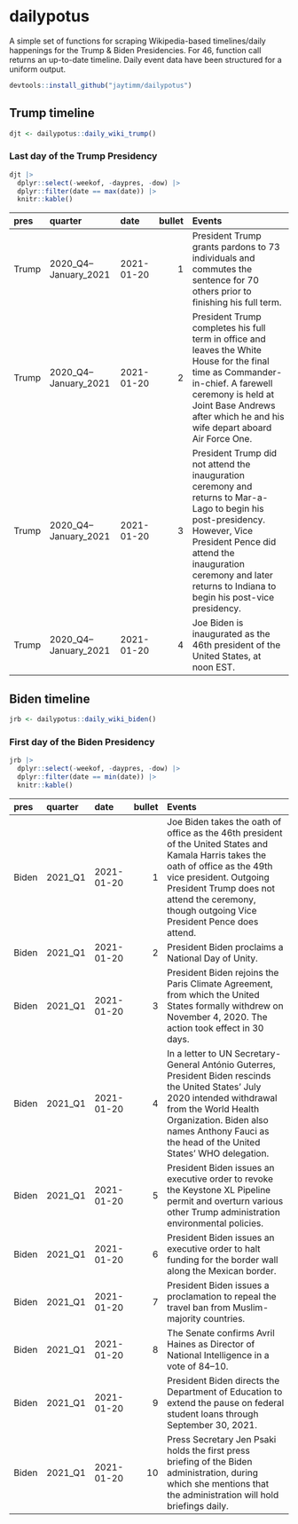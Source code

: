 # dailypotus

A simple set of functions for scraping Wikipedia-based timelines/daily
happenings for the Trump & Biden Presidencies. For 46, function call
returns an up-to-date timeline. Daily event data have been structured
for a uniform output.

``` r
devtools::install_github("jaytimm/dailypotus")
```

## Trump timeline

``` r
djt <- dailypotus::daily_wiki_trump()
```

### Last day of the Trump Presidency

``` r
djt |>
  dplyr::select(-weekof, -daypres, -dow) |>
  dplyr::filter(date == max(date)) |>
  knitr::kable() 
```

| pres  | quarter              | date       | bullet | Events                                                                                                                                                                                                                                              |
|:--|:-----|:---|--:|:--------------------------------------------------------|
| Trump | 2020_Q4–January_2021 | 2021-01-20 |      1 | President Trump grants pardons to 73 individuals and commutes the sentence for 70 others prior to finishing his full term.                                                                                                                          |
| Trump | 2020_Q4–January_2021 | 2021-01-20 |      2 | President Trump completes his full term in office and leaves the White House for the final time as Commander-in-chief. A farewell ceremony is held at Joint Base Andrews after which he and his wife depart aboard Air Force One.                   |
| Trump | 2020_Q4–January_2021 | 2021-01-20 |      3 | President Trump did not attend the inauguration ceremony and returns to Mar-a-Lago to begin his post-presidency. However, Vice President Pence did attend the inauguration ceremony and later returns to Indiana to begin his post-vice presidency. |
| Trump | 2020_Q4–January_2021 | 2021-01-20 |      4 | Joe Biden is inaugurated as the 46th president of the United States, at noon EST.                                                                                                                                                                   |

## Biden timeline

``` r
jrb <- dailypotus::daily_wiki_biden()
```

### First day of the Biden Presidency

``` r
jrb |>
  dplyr::select(-weekof, -daypres, -dow) |>
  dplyr::filter(date == min(date)) |>
  knitr::kable() 
```

| pres  | quarter | date       | bullet | Events                                                                                                                                                                                                                                                        |
|:--|:--|:---|--:|:-----------------------------------------------------------|
| Biden | 2021_Q1 | 2021-01-20 |      1 | Joe Biden takes the oath of office as the 46th president of the United States and Kamala Harris takes the oath of office as the 49th vice president. Outgoing President Trump does not attend the ceremony, though outgoing Vice President Pence does attend. |
| Biden | 2021_Q1 | 2021-01-20 |      2 | President Biden proclaims a National Day of Unity.                                                                                                                                                                                                            |
| Biden | 2021_Q1 | 2021-01-20 |      3 | President Biden rejoins the Paris Climate Agreement, from which the United States formally withdrew on November 4, 2020. The action took effect in 30 days.                                                                                                   |
| Biden | 2021_Q1 | 2021-01-20 |      4 | In a letter to UN Secretary-General António Guterres, President Biden rescinds the United States’ July 2020 intended withdrawal from the World Health Organization. Biden also names Anthony Fauci as the head of the United States’ WHO delegation.          |
| Biden | 2021_Q1 | 2021-01-20 |      5 | President Biden issues an executive order to revoke the Keystone XL Pipeline permit and overturn various other Trump administration environmental policies.                                                                                                   |
| Biden | 2021_Q1 | 2021-01-20 |      6 | President Biden issues an executive order to halt funding for the border wall along the Mexican border.                                                                                                                                                       |
| Biden | 2021_Q1 | 2021-01-20 |      7 | President Biden issues a proclamation to repeal the travel ban from Muslim-majority countries.                                                                                                                                                                |
| Biden | 2021_Q1 | 2021-01-20 |      8 | The Senate confirms Avril Haines as Director of National Intelligence in a vote of 84–10.                                                                                                                                                                     |
| Biden | 2021_Q1 | 2021-01-20 |      9 | President Biden directs the Department of Education to extend the pause on federal student loans through September 30, 2021.                                                                                                                                  |
| Biden | 2021_Q1 | 2021-01-20 |     10 | Press Secretary Jen Psaki holds the first press briefing of the Biden administration, during which she mentions that the administration will hold briefings daily.                                                                                            |

## 
